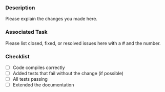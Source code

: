 ### Description
Please explain the changes you made here.
 
### Associated Task
Please list closed, fixed, or resolved issues here with a # and the number.
 
### Checklist
- [ ] Code compiles correctly
- [ ] Added tests that fail without the change (if possible)
- [ ] All tests passing
- [ ] Extended the documentation
